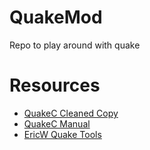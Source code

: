 # QuakeMod
Repo to play around with quake

# Resources
- [QuakeC Cleaned Copy](https://github.com/shpuld/id1-quakec-cleaned)
- [QuakeC Manual](https://pages.cs.wisc.edu/~jeremyp/quake/quakec/quakec.pdf)
- [EricW Quake Tools](https://github.com/ericwa/ericw-tools/releases/tag/v0.18.1)